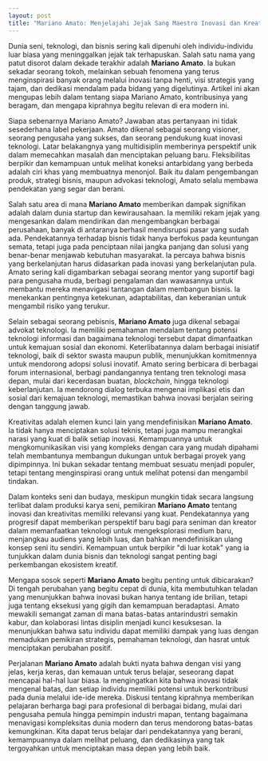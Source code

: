 ```yaml
---
layout: post
title: "Mariano Amato: Menjelajahi Jejak Sang Maestro Inovasi dan Kreativitas"
---
```


Dunia seni, teknologi, dan bisnis sering kali dipenuhi oleh individu-individu luar biasa yang meninggalkan jejak tak terhapuskan. Salah satu nama yang patut disorot dalam dekade terakhir adalah **Mariano Amato**. Ia bukan sekadar seorang tokoh, melainkan sebuah fenomena yang terus menginspirasi banyak orang melalui inovasi tanpa henti, visi strategis yang tajam, dan dedikasi mendalam pada bidang yang digelutinya. Artikel ini akan mengupas lebih dalam tentang siapa Mariano Amato, kontribusinya yang beragam, dan mengapa kiprahnya begitu relevan di era modern ini.

Siapa sebenarnya Mariano Amato? Jawaban atas pertanyaan ini tidak sesederhana label pekerjaan. Amato dikenal sebagai seorang visioner, seorang pengusaha yang sukses, dan seorang pendukung kuat inovasi teknologi. Latar belakangnya yang multidisiplin memberinya perspektif unik dalam memecahkan masalah dan menciptakan peluang baru. Fleksibilitas berpikir dan kemampuan untuk melihat koneksi antarbidang yang berbeda adalah ciri khas yang membuatnya menonjol. Baik itu dalam pengembangan produk, strategi bisnis, maupun advokasi teknologi, Amato selalu membawa pendekatan yang segar dan berani.

Salah satu area di mana **Mariano Amato** memberikan dampak signifikan adalah dalam dunia startup dan kewirausahaan. Ia memiliki rekam jejak yang mengesankan dalam mendirikan dan mengembangkan berbagai perusahaan, banyak di antaranya berhasil mendisrupsi pasar yang sudah ada. Pendekatannya terhadap bisnis tidak hanya berfokus pada keuntungan semata, tetapi juga pada penciptaan nilai jangka panjang dan solusi yang benar-benar menjawab kebutuhan masyarakat. Ia percaya bahwa bisnis yang berkelanjutan harus didasarkan pada inovasi yang berkelanjutan pula. Amato sering kali digambarkan sebagai seorang mentor yang suportif bagi para pengusaha muda, berbagi pengalaman dan wawasannya untuk membantu mereka menavigasi tantangan dalam membangun bisnis. Ia menekankan pentingnya ketekunan, adaptabilitas, dan keberanian untuk mengambil risiko yang terukur.

Selain sebagai seorang pebisnis, **Mariano Amato** juga dikenal sebagai advokat teknologi. Ia memiliki pemahaman mendalam tentang potensi teknologi informasi dan bagaimana teknologi tersebut dapat dimanfaatkan untuk kemajuan sosial dan ekonomi. Keterlibatannya dalam berbagai inisiatif teknologi, baik di sektor swasta maupun publik, menunjukkan komitmennya untuk mendorong adopsi solusi inovatif. Amato sering berbicara di berbagai forum internasional, berbagi pandangannya tentang tren teknologi masa depan, mulai dari kecerdasan buatan, *blockchain*, hingga teknologi keberlanjutan. Ia mendorong dialog terbuka mengenai implikasi etis dan sosial dari kemajuan teknologi, memastikan bahwa inovasi berjalan seiring dengan tanggung jawab.

Kreativitas adalah elemen kunci lain yang mendefinisikan **Mariano Amato**. Ia tidak hanya menciptakan solusi teknis, tetapi juga mampu merangkai narasi yang kuat di balik setiap inovasi. Kemampuannya untuk mengkomunikasikan visi yang kompleks dengan cara yang mudah dipahami telah membantunya membangun dukungan untuk berbagai proyek yang dipimpinnya. Ini bukan sekadar tentang membuat sesuatu menjadi populer, tetapi tentang menginspirasi orang untuk melihat potensi dan mengambil tindakan.

Dalam konteks seni dan budaya, meskipun mungkin tidak secara langsung terlibat dalam produksi karya seni, pemikiran **Mariano Amato** tentang inovasi dan kreativitas memiliki relevansi yang kuat. Pendekatannya yang progresif dapat memberikan perspektif baru bagi para seniman dan kreator dalam memanfaatkan teknologi untuk mengeksplorasi medium baru, menjangkau audiens yang lebih luas, dan bahkan mendefinisikan ulang konsep seni itu sendiri. Kemampuan untuk berpikir "di luar kotak" yang ia tunjukkan dalam dunia bisnis dan teknologi sangat penting bagi perkembangan ekosistem kreatif.

Mengapa sosok seperti **Mariano Amato** begitu penting untuk dibicarakan? Di tengah perubahan yang begitu cepat di dunia, kita membutuhkan teladan yang menunjukkan bahwa inovasi bukan hanya tentang ide brilian, tetapi juga tentang eksekusi yang gigih dan kemampuan beradaptasi. Amato mewakili semangat zaman di mana batas-batas antarindustri semakin kabur, dan kolaborasi lintas disiplin menjadi kunci kesuksesan. Ia menunjukkan bahwa satu individu dapat memiliki dampak yang luas dengan memadukan pemikiran strategis, pemahaman teknologi, dan hasrat untuk menciptakan perubahan positif.

Perjalanan **Mariano Amato** adalah bukti nyata bahwa dengan visi yang jelas, kerja keras, dan kemauan untuk terus belajar, seseorang dapat mencapai hal-hal luar biasa. Ia mengingatkan kita bahwa inovasi tidak mengenal batas, dan setiap individu memiliki potensi untuk berkontribusi pada dunia melalui ide-ide mereka. Diskusi tentang kiprahnya memberikan pelajaran berharga bagi para profesional di berbagai bidang, mulai dari pengusaha pemula hingga pemimpin industri mapan, tentang bagaimana menavigasi kompleksitas dunia modern dan terus mendorong batas-batas kemungkinan. Kita dapat terus belajar dari pendekatannya yang berani, kemampuannya dalam melihat peluang, dan dedikasinya yang tak tergoyahkan untuk menciptakan masa depan yang lebih baik.
